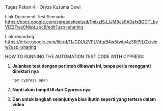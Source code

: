 Tugas Pekan 4 - Oryza Kusuma Dewi


Link Document Test Scenario 
https://docs.google.com/spreadsheets/d/1mlxzlSJ_iJM9Js9A0afxBGCTLbvVlZ2Fwe0NkpLspc8/edit?usp=sharing

Link recording
https://drive.google.com/file/d/11JCDUt2VPLVdtpB4w5fwIp4z3RjPfLGk/view?usp=sharing

HOW TO RUNNING THE AUTOMATION TEST CODE WITH CYPRESS:
   
1. **Jalankan test dengan perintah dibawah ini, tanpa perlu mengganti direktori nya**
   
   ```bash
   npx cypress open

2. **Nanti akan tampil UI dari Cypress nya**
3. **Dan untuk langkah selanjutnya bisa ikutin seperti yang tertera dalam video**
